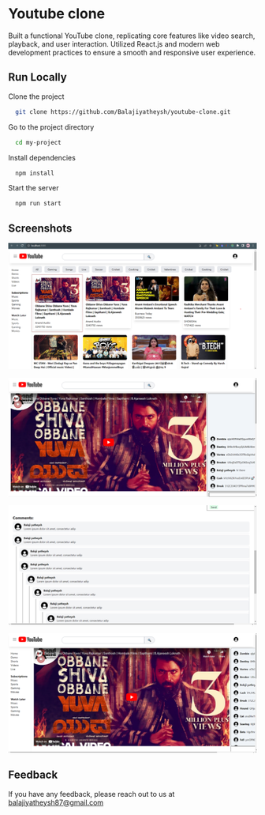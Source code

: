
# Youtube clone

Built a functional YouTube clone, replicating core features like video search, playback, and user interaction. Utilized React.js and modern web development practices to ensure a smooth and responsive user experience.

## Run Locally

Clone the project

```bash
  git clone https://github.com/Balajiyatheysh/youtube-clone.git
```

Go to the project directory

```bash
  cd my-project
```

Install dependencies

```bash
  npm install
```

Start the server

```bash
  npm run start
```


## Screenshots

![App Screenshot](./screenshots/homepage.png)

![App Screenshot](./screenshots/videopage.png)

![App Screenshot](./screenshots/commentssectionpage.png)

![App Screenshot](./screenshots/others.png)



## Feedback

If you have any feedback, please reach out to us at balajiyatheysh87@gmail.com

